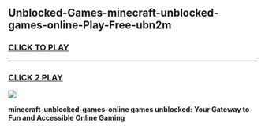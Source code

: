
## Unblocked-Games-minecraft-unblocked-games-online-Play-Free-ubn2m
<h3>
<a href="https://premium76.site?title=minecraft-unblocked-games-online&ref=20A">CLICK TO PLAY</a></h3>
<hr>

<h3>
<a href="https://premium76.site?title=minecraft-unblocked-games-online&ref=20A">CLICK 2 PLAY</a>
  
</h3>

<a href="https://premium76.site?title=minecraft-unblocked-games-online&ref=20A"><img src="https://clearcache.store/games.png"></a>


**minecraft-unblocked-games-online games unblocked: Your Gateway to Fun and Accessible Online Gaming**
